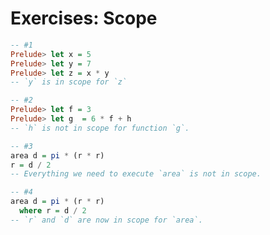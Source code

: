 # Exercises: Scope

```haskell
-- #1
Prelude> let x = 5
Prelude> let y = 7
Prelude> let z = x * y
-- `y` is in scope for `z`
```

```haskell
-- #2
Prelude> let f = 3
Prelude> let g  = 6 * f + h
-- `h` is not in scope for function `g`.
```

```haskell
-- #3
area d = pi * (r * r)
r = d / 2
-- Everything we need to execute `area` is not in scope.
```

```haskell
-- #4
area d = pi * (r * r)
  where r = d / 2
-- `r` and `d` are now in scope for `area`.
```
